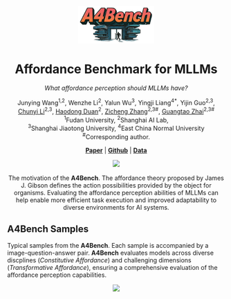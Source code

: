 <div align="center">
    

  <div style="width: 100%; text-align: center; margin:auto;">
      <img style="width:35%" src="A4Bench.png">
  </div>

  
  <h1>Affordance Benchmark for MLLMs</h1>
  
_What affordance perception should MLLMs have?_

  <div>
      <a>Junying Wang</a><sup>1,2</sup>,
      <a>Wenzhe Li</a><sup>2</sup>,
      <a>Yalun Wu</a><sup>3</sup>,
      <a>Yingji Liang</a><sup>4</sup><sup>*</sup>,
      <a>Yijin Guo</a><sup>2,3</sup>,
  </div>

<div>
      <a href="https://github.com/lcysyzxdxc" target="_blank">Chunyi Li</a><sup>2,3</sup>,
      <a href="https://scholar.google.com/citations?user=vi3W-m8AAAAJ&hl=zh-CN&oi=ao" target="_blank">Haodong Duan</a><sup>2</sup>,
      <a href="https://zzc-1998.github.io/" target="_blank">Zicheng Zhang</a><sup>2,3</sup><sup>#</sup>,
      <a href="https://ee.sjtu.edu.cn/en/FacultyDetail.aspx?id=24&infoid=153&flag=153" target="_blank">Guangtao Zhai</a><sup>2,3</sup><sup>#</sup>
      
  </div>
  <div>
  <sup>1</sup>Fudan University,  <sup>2</sup>Shanghai AI Lab,
  </div>   
  <div>
  <sup>3</sup>Shanghai Jiaotong University, <sup>4</sup>East China Normal University
  </div> 
<div>
 <sup>#</sup>Corresponding author. 
   </div>
<div>
  
</div>
   
  <a href="https://arxiv.org/abs/2506.00893"><strong>Paper</strong></a> |
<a href="https://github.com/JunyingWang959/A4Bench"><strong>Github</strong></a> |
 <a href="https://huggingface.co/datasets/JunyingWang/A4Bench"><strong>Data</strong></a> 
  <div style="width: 100%; text-align: center; margin:auto;">
      <img style="width:70%" src="spot.png">
  </div>

  The motivation of the **A4Bench**. The affordance theory proposed by James J. Gibson defines the action possibilities
provided by the object for organisms. Evaluating the affordance perception abilities of MLLMs can help enable more efficient
task execution and improved adaptability to diverse environments for AI systems.

<div align="left">
  
## A4Bench Samples

Typical samples from the **A4Bench**. Each sample is accompanied by a image-question-answer pair. **A4Bench** evaluates
models across diverse discplines (*Constitutive Affordance*) and challenging dimensions (*Transformative Affordance*), ensuring
a comprehensive evaluation of the affordance perception capabilities.
  
  <div align="center">
  <div style="width: 80%; text-align: center; margin:auto;">
      <img style="width:80%" src="case.png">
  </div>



